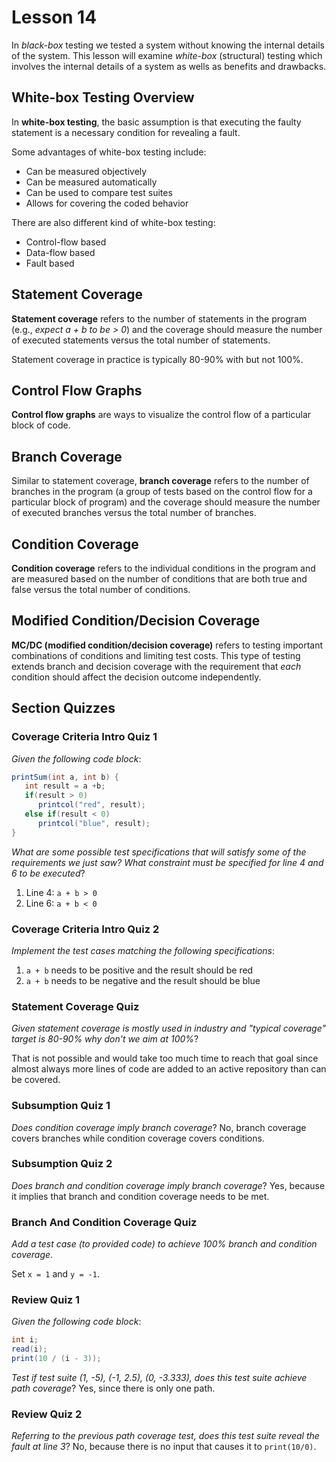 # Lesson 14

In _black-box_ testing we tested a system without knowing the internal details of the system. This lesson will examine _white-box_ (structural) testing which involves the internal details of a system as wells as benefits and drawbacks.

## White-box Testing Overview

In **white-box testing**, the basic assumption is that executing the faulty statement is a necessary condition for revealing a fault.

Some advantages of white-box testing include:

- Can be measured objectively
- Can be measured automatically
- Can be used to compare test suites
- Allows for covering the coded behavior

There are also different kind of white-box testing:

- Control-flow based
- Data-flow based
- Fault based

## Statement Coverage

**Statement coverage** refers to the number of statements in the program (e.g., _expect a + b to be > 0_) and the coverage should measure the number of executed statements versus the total number of statements.

Statement coverage in practice is typically 80-90% with but not 100%.

## Control Flow Graphs

**Control flow graphs** are ways to visualize the control flow of a particular block of code.

## Branch Coverage

Similar to statement coverage, **branch coverage** refers to the number of branches in the program (a group of tests based on the control flow for a particular block of program) and the coverage should measure the number of executed branches versus the total number of branches.

## Condition Coverage

**Condition coverage** refers to the individual conditions in the program and are measured based on the number of conditions that are both true and false versus the total number of conditions.

## Modified Condition/Decision Coverage

**MC/DC (modified condition/decision coverage)** refers to testing important combinations of conditions and limiting test costs. This type of testing extends branch and decision coverage with the requirement that _each_ condition should affect the decision outcome independently.

## Section Quizzes

### Coverage Criteria Intro Quiz 1

_Given the following code block_:

```java
printSum(int a, int b) {
   int result = a +b;
   if(result > 0)
      printcol("red", result);
   else if(result < 0)
      printcol("blue", result);
}
```

_What are some possible test specifications that will satisfy some of the requirements we just saw? What constraint must be specified for line 4 and 6 to be executed_?

1. Line 4: `a + b > 0`
2. Line 6: `a + b < 0`

### Coverage Criteria Intro Quiz 2

_Implement the test cases matching the following specifications_:

1. `a + b` needs to be positive and the result should be red
2. `a + b` needs to be negative and the result should be blue

### Statement Coverage Quiz

_Given statement coverage is mostly used in industry and "typical coverage" target is 80-90% why don't we aim at 100%_?

That is not possible and would take too much time to reach that goal since almost always more lines of code are added to an active repository than can be covered.

### Subsumption Quiz 1

_Does condition coverage imply branch coverage_? No, branch coverage covers branches while condition coverage covers conditions.

### Subsumption Quiz 2

_Does branch and condition coverage imply branch coverage_? Yes, because it implies that branch and condition coverage needs to be met.

### Branch And Condition Coverage Quiz

_Add a test case (to provided code) to achieve 100% branch and condition coverage_.

Set `x = 1` and `y = -1`.

### Review Quiz 1

_Given the following code block_:

```java
int i;
read(i);
print(10 / (i - 3));
```

_Test if test suite (1, -5), (-1, 2.5), (0, -3.333), does this test suite achieve path coverage_? Yes, since there is only one path.

### Review Quiz 2

_Referring to the previous path coverage test, does this test suite reveal the fault at line 3_? No, because there is no input that causes it to `print(10/0)`.
